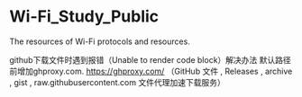 # Wi-Fi_Study_Public
The resources of Wi-Fi protocols and resources.


github下载文件时遇到报错（Unable to render code block）解决办法
默认路径前增加ghproxy.com.
https://ghproxy.com/ （GitHub 文件 , Releases , archive , gist , raw.githubusercontent.com 文件代理加速下载服务）
